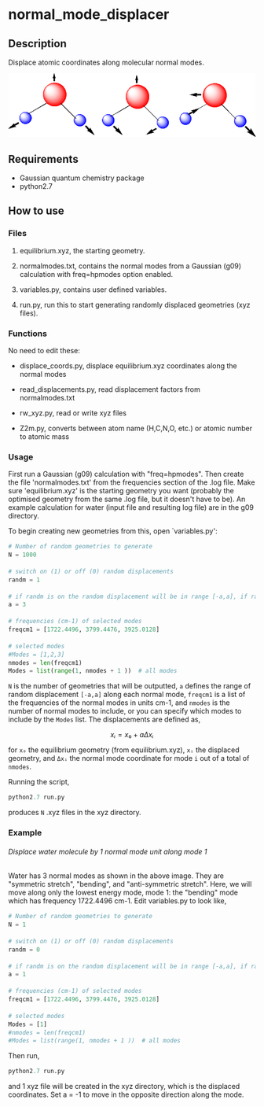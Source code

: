 # normal\_mode\_displacer

## Description
Displace atomic coordinates along molecular normal modes.

![watermodes](watermodes.gif)

## Requirements

- Gaussian quantum chemistry package
- python2.7

## How to use

### Files

1. equilibrium.xyz, the starting geometry.

2. normalmodes.txt, contains the normal modes from a Gaussian (g09) calculation with freq=hpmodes option enabled.

3. variables.py, contains user defined variables.

4. run.py, run this to start generating randomly displaced geometries (xyz files).

### Functions

No need to edit these:

- displace\_coords.py, displace equilibrium.xyz coordinates along the normal modes 

- read\_displacements.py, read displacement factors from normalmodes.txt

- rw\_xyz.py, read or write xyz files 

- Z2m.py, converts between atom name (H,C,N,O, etc.) or atomic number to atomic mass

### Usage

First run a Gaussian (g09) calculation with "freq=hpmodes". Then create the file 'normalmodes.txt' from the frequencies section of the .log file. Make sure 'equilibrium.xyz' is the starting geometry you want (probably the optimised geometry from the same .log file, but it doesn't have to be). An example calculation for water (input file and resulting log file) are in the g09 directory.

To begin creating new geometries from this, open `variables.py':

```python
# Number of random geometries to generate
N = 1000

# switch on (1) or off (0) random displacements
randm = 1

# if randm is on the random displacement will be in range [-a,a], if randm is off it will displace by exactly a
a = 3

# frequencies (cm-1) of selected modes
freqcm1 = [1722.4496, 3799.4476, 3925.0128] 

# selected modes
#Modes = [1,2,3]
nmodes = len(freqcm1)
Modes = list(range(1, nmodes + 1 ))  # all modes
```

``N`` is the number of geometries that will be outputted, ``a`` defines the range of random displacement ``[-a,a]`` along each normal mode, ``freqcm1`` is a list of the frequencies of the normal modes in units cm-1, and ``nmodes`` is the number of normal modes to include, or you can specify which modes to include by the ``Modes`` list. The displacements are defined as,

```math 
xᵢ= x₀ + aΔxᵢ
```
for ``x₀`` the equilibrium geometry (from equilibrium.xyz), ``xᵢ`` the displaced geometry, and ``Δxᵢ`` the normal mode coordinate for mode ``i`` out of a total of ``nmodes``. 

Running the script,
```python
python2.7 run.py
```

produces ``N`` .xyz files in the xyz directory.

### Example

###### Displace water molecule by 1 normal mode unit along mode 1

Water has 3 normal modes as shown in the above image. They are "symmetric stretch", "bending", and "anti-symmetric stretch". Here, we will move along only the lowest energy mode, mode 1: the "bending" mode which has frequency 1722.4496 cm-1.
Edit variables.py to look like, 

```python
# Number of random geometries to generate
N = 1

# switch on (1) or off (0) random displacements
randm = 0

# if randm is on the random displacement will be in range [-a,a], if randm is off it will displace by exactly a
a = 1

# frequencies (cm-1) of selected modes
freqcm1 = [1722.4496, 3799.4476, 3925.0128] 

# selected modes
Modes = [1]
#nmodes = len(freqcm1)
#Modes = list(range(1, nmodes + 1 ))  # all modes
```
Then run,

```python
python2.7 run.py
```
and 1 xyz file will be created in the xyz directory, which is the displaced coordinates. Set a = -1 to move in the opposite direction along the mode.




